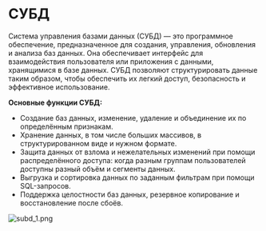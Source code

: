 # СУБД

Система управления базами данных (СУБД) — это программное обеспечение, предназначенное для создания, управления, обновления и анализа баз данных. Она обеспечивает интерфейс для взаимодействия пользователя или приложения с данными, хранящимися в базе данных. 
СУБД позволяют структурировать данные таким образом, чтобы обеспечить их легкий доступ, безопасность и эффективное использование.

__Основные функции СУБД:__

* Создание баз данных, изменение, удаление и объединение их по определённым признакам.
* Хранение данных, в том числе больших массивов, в структурированном виде и нужном формате.
* Защита данных от взлома и нежелательных изменений при помощи распределённого доступа: когда разным группам пользователей доступны разный объём и сегменты данных.
* Выгрузка и сортировка данных по заданным фильтрам при помощи SQL-запросов.
* Поддержка целостности баз данных, резервное копирование и восстановление после сбоёв.

![subd_1.png](subd_1.png)